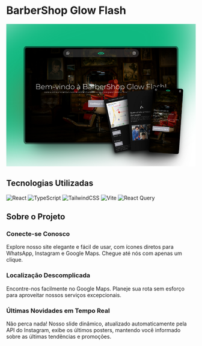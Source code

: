 # BarberShop Glow Flash

![Image Desing](./docs/BarberShop%20Glow%20Flash.png)

## Tecnologias Utilizadas

![React](https://img.shields.io/badge/react-%2320232a.svg?style=for-the-badge&logo=react&logoColor=%2361DAFB)
![TypeScript](https://img.shields.io/badge/typescript-%23007ACC.svg?style=for-the-badge&logo=typescript&logoColor=white)
![TailwindCSS](https://img.shields.io/badge/tailwindcss-%2338B2AC.svg?style=for-the-badge&logo=tailwind-css&logoColor=white)
![Vite](https://img.shields.io/badge/vite-%23646CFF.svg?style=for-the-badge&logo=vite&logoColor=white)
![React Query](https://img.shields.io/badge/-React%20Query-FF4154?style=for-the-badge&logo=react%20query&logoColor=white)

## Sobre o Projeto

### Conecte-se Conosco

Explore nosso site elegante e fácil de usar, com ícones diretos para WhatsApp, Instagram e Google Maps. Chegue até nós com apenas um clique.

### Localização Descomplicada

Encontre-nos facilmente no Google Maps. Planeje sua rota sem esforço para aproveitar nossos serviços excepcionais.

### Últimas Novidades em Tempo Real

Não perca nada! Nosso slide dinâmico, atualizado automaticamente pela API do Instagram, exibe os últimos posters, mantendo você informado sobre as últimas tendências e promoções.
